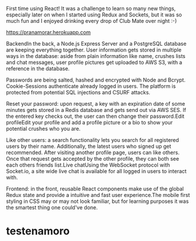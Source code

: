 First time using React! It was a challenge to learn so many new things, especially later on when I started using Redux and Sockets, but it was so much fun and I enjoyed drinking every drop of Club Mate over night :-)

https://pranamorar.herokuapp.com

BackendIn the back, a Node.js Express Server and a PostgreSQL database are keeping everything together. User information gets stored in multiple ways in the database: aside from plain information like name, crushes lists and chat messages, user profile pictures get uploaded to AWS S3, with a reference in the database.

Passwords are being salted, hashed and encrypted with Node and Bcrypt. Cookie-Sessions authenticate already logged in users. The platform is protected from potential SQL injections and CSURF attacks.

Reset your password: upon request, a key with an expiration date of some minutes gets stored in a Redis database and gets send out via AWS SES. If the entered key checks out, the user can then change their password.Edit profileEdit your profile and add a profile picture or a bio to show your potential crushes who you are.

Like other users: a search functionality lets you search for all registered users by their name. Additionally, the latest users who signed up get recommended. After visiting another profile page, users can like others. Once that request gets accepted by the other profile, they can both see each others friends list.Live chatUsing the WebSocket protocol with Socket.io, a site wide live chat is available for all logged in users to interact with.

Frontend: in the front, reusable React components make use of the global Redux state and provide a intuitive and fast user experience.The mobile first styling in CSS may or may not look familiar, but for learning purposes it was the smartest thing one could've done.
# testenamoro
